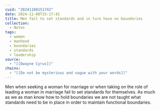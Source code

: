 ```yaml
---
cuid: "20241108151742"
date: 2024-11-08T15:17:42
title: Men fail to set standards and in turn have no boundaries
collection:
  - Notes
tags:
  - women
  - manhood
  - boundaries
  - standards
  - leadership
source:
  - "[[Dwayne Cyrus]]"
chains:
  - "[[Do not be mysterious and vague with your words]]"
---
```

Men when seeking a woman for marriage or when taking on the role of leading a woman in marriage fail to set standards for themselves. As much as we as man know how to hold boundaries we are not taught what standards need to be in place in order to maintain functional boundaries.